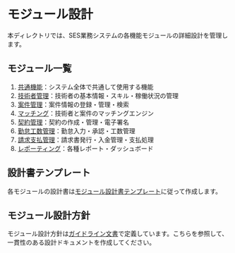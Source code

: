 # モジュール設計

本ディレクトリでは、SES業務システムの各機能モジュールの詳細設計を管理します。

## モジュール一覧

1. [共通機能](./01_共通機能)：システム全体で共通して使用する機能
2. [技術者管理](./02_技術者管理)：技術者の基本情報・スキル・稼働状況の管理
3. [案件管理](./03_案件管理)：案件情報の登録・管理・検索
4. [マッチング](./04_マッチング)：技術者と案件のマッチングエンジン
5. [契約管理](./05_契約管理)：契約の作成・管理・電子署名
6. [勤怠工数管理](./06_勤怠工数管理)：勤怠入力・承認・工数管理
7. [請求支払管理](./07_請求支払管理)：請求書発行・入金管理・支払処理
8. [レポーティング](./08_レポーティング)：各種レポート・ダッシュボード

## 設計書テンプレート

各モジュールの設計書は[モジュール設計書テンプレート](/docs/03_詳細設計/templates/module_template.md)に従って作成します。

## モジュール設計方針

モジュール設計方針は[ガイドライン文書](/docs/00_ガイドライン/詳細設計/モジュール設計方針.md)で定義しています。こちらを参照して、一貫性のある設計ドキュメントを作成してください。